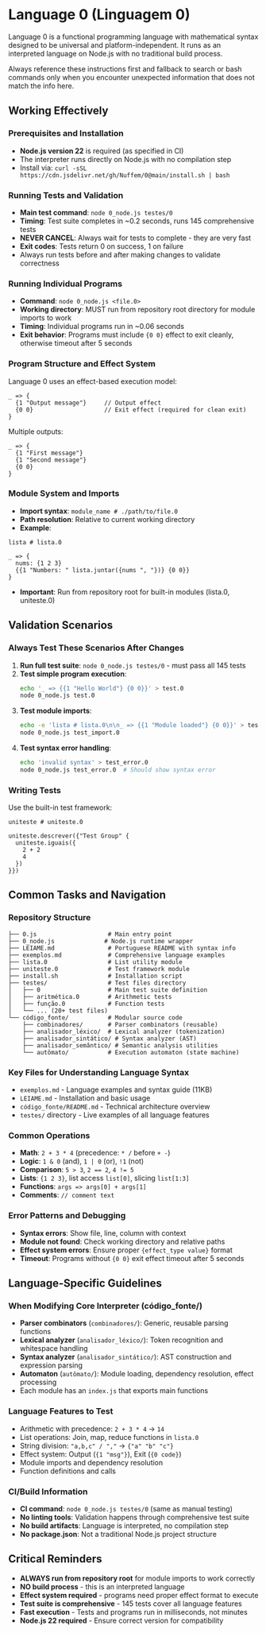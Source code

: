 # Language 0 (Linguagem 0)

Language 0 is a functional programming language with mathematical syntax designed to be universal and platform-independent. It runs as an interpreted language on Node.js with no traditional build process.

Always reference these instructions first and fallback to search or bash commands only when you encounter unexpected information that does not match the info here.

## Working Effectively

### Prerequisites and Installation
- **Node.js version 22** is required (as specified in CI)
- The interpreter runs directly on Node.js with no compilation step
- Install via: `curl -sSL https://cdn.jsdelivr.net/gh/Nuffem/0@main/install.sh | bash`

### Running Tests and Validation
- **Main test command**: `node 0_node.js testes/0`
- **Timing**: Test suite completes in ~0.2 seconds, runs 145 comprehensive tests
- **NEVER CANCEL**: Always wait for tests to complete - they are very fast
- **Exit codes**: Tests return 0 on success, 1 on failure
- Always run tests before and after making changes to validate correctness

### Running Individual Programs
- **Command**: `node 0_node.js <file.0>`
- **Working directory**: MUST run from repository root directory for module imports to work
- **Timing**: Individual programs run in ~0.06 seconds
- **Exit behavior**: Programs must include `{0 0}` effect to exit cleanly, otherwise timeout after 5 seconds

### Program Structure and Effect System
Language 0 uses an effect-based execution model:
```
_ => {
  {1 "Output message"}     // Output effect
  {0 0}                    // Exit effect (required for clean exit)
}
```

Multiple outputs:
```
_ => {
  {1 "First message"}
  {1 "Second message"} 
  {0 0}
}
```

### Module System and Imports
- **Import syntax**: `module_name # ./path/to/file.0`
- **Path resolution**: Relative to current working directory
- **Example**:
```
lista # lista.0

_ => {
  nums: {1 2 3}
  {{1 "Numbers: " lista.juntar({nums ", "})} {0 0}}
}
```
- **Important**: Run from repository root for built-in modules (lista.0, uniteste.0)

## Validation Scenarios

### Always Test These Scenarios After Changes
1. **Run full test suite**: `node 0_node.js testes/0` - must pass all 145 tests
2. **Test simple program execution**:
   ```bash
   echo '_ => {{1 "Hello World"} {0 0}}' > test.0
   node 0_node.js test.0
   ```
3. **Test module imports**:
   ```bash
   echo -e 'lista # lista.0\n\n_ => {{1 "Module loaded"} {0 0}}' > test_import.0
   node 0_node.js test_import.0
   ```
4. **Test syntax error handling**:
   ```bash
   echo 'invalid syntax' > test_error.0
   node 0_node.js test_error.0  # Should show syntax error
   ```

### Writing Tests
Use the built-in test framework:
```
uniteste # uniteste.0

uniteste.descrever({"Test Group" {
  uniteste.iguais({
    2 + 2
    4
  })
}})
```

## Common Tasks and Navigation

### Repository Structure
```
├── 0.js                    # Main entry point
├── 0_node.js              # Node.js runtime wrapper  
├── LEIAME.md               # Portuguese README with syntax info
├── exemplos.md             # Comprehensive language examples
├── lista.0                 # List utility module
├── uniteste.0              # Test framework module
├── install.sh              # Installation script
├── testes/                 # Test files directory
│   ├── 0                   # Main test suite definition
│   ├── aritmética.0        # Arithmetic tests
│   ├── função.0            # Function tests
│   └── ... (20+ test files)
└── código_fonte/           # Modular source code
    ├── combinadores/       # Parser combinators (reusable)
    ├── analisador_léxico/  # Lexical analyzer (tokenization)
    ├── analisador_sintático/ # Syntax analyzer (AST)
    ├── analisador_semântico/ # Semantic analysis utilities
    └── autômato/           # Execution automaton (state machine)
```

### Key Files for Understanding Language Syntax
- `exemplos.md` - Language examples and syntax guide (11KB)
- `LEIAME.md` - Installation and basic usage
- `código_fonte/README.md` - Technical architecture overview
- `testes/` directory - Live examples of all language features

### Common Operations
- **Math**: `2 + 3 * 4` (precedence: `* /` before `+ -`)
- **Logic**: `1 & 0` (and), `1 | 0` (or), `!1` (not)
- **Comparison**: `5 > 3`, `2 == 2`, `4 != 5`
- **Lists**: `{1 2 3}`, list access `list[0]`, slicing `list[1:3]`
- **Functions**: `args => args[0] + args[1]`
- **Comments**: `// comment text`

### Error Patterns and Debugging
- **Syntax errors**: Show file, line, column with context
- **Module not found**: Check working directory and relative paths
- **Effect system errors**: Ensure proper `{effect_type value}` format
- **Timeout**: Programs without `{0 0}` exit effect timeout after 5 seconds

## Language-Specific Guidelines

### When Modifying Core Interpreter (código_fonte/)
- **Parser combinators** (`combinadores/`): Generic, reusable parsing functions
- **Lexical analyzer** (`analisador_léxico/`): Token recognition and whitespace handling
- **Syntax analyzer** (`analisador_sintático/`): AST construction and expression parsing
- **Automaton** (`autômato/`): Module loading, dependency resolution, effect processing
- Each module has an `index.js` that exports main functions

### Language Features to Test
- Arithmetic with precedence: `2 + 3 * 4` → `14`
- List operations: Join, map, reduce functions in `lista.0`
- String division: `"a,b,c" / ","` → `{"a" "b" "c"}`
- Effect system: Output (`{1 "msg"}`), Exit (`{0 code}`)
- Module imports and dependency resolution
- Function definitions and calls

### CI/Build Information
- **CI command**: `node 0_node.js testes/0` (same as manual testing)
- **No linting tools**: Validation happens through comprehensive test suite
- **No build artifacts**: Language is interpreted, no compilation step
- **No package.json**: Not a traditional Node.js project structure

## Critical Reminders
- **ALWAYS run from repository root** for module imports to work correctly
- **NO build process** - this is an interpreted language
- **Effect system required** - programs need proper effect format to execute
- **Test suite is comprehensive** - 145 tests cover all language features
- **Fast execution** - Tests and programs run in milliseconds, not minutes
- **Node.js 22 required** - Ensure correct version for compatibility